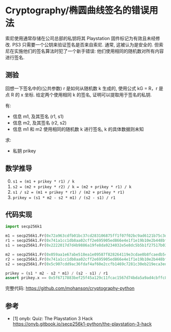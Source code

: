 # Cryptography/椭圆曲线签名的错误用法

索尼使用通常存储在公司总部的私钥将其 Playstation 固件标记为有效且未经修改. PS3 只需要一个公钥来验证签名是否来自索尼. 通常, 这被认为是安全的. 但索尼在实施他们的签名算法时犯了一个新手错误: 他们使用相同的随机数对所有内容进行签名.

## 测验

回想一下签名中的(公共参数) r 是如何从随机数 k 生成的, 使用公式 kG = R，r 是点 R 的 x 坐标. 给定两个使用相同 k 的签名, 证明可以提取用于签名的私钥.

有:

- 信息 m1, 及其签名 (r1, s1)
- 信息 m2, 及其签名 (r2, s2)
- 信息 m1 和 m2 使用相同的随机数 k 进行签名, k 的具体数据则未知

求:

- 私钥 prikey

## 数学推导

0. `s1 = (m1 + prikey * r1) / k`
0. `s2 = (m2 + prikey * r2) / k = (m2 + prikey * r1) / k`
0. `s1 / s2 = (m1 + prikey * r1) / (m2 + prikey * r1)`
0. `prikey = (s1 * m2 - s2 * m1) / (s2 - s1) / r1`

## 代码实现

```py
import secp256k1

m1 = secp256k1.Fr(0x72a963cdfb01bc37cd283106875ff1f07f02bc9ad6121b75c3d17629df128d4e)
r1 = secp256k1.Fr(0x741a1cc1db8aa02cff2e695905ed866e4e1f1e19b10e2b448bf01d4ef3cbd8ed)
s1 = secp256k1.Fr(0x2222017d7d4b9886a19fe8da9234032e5e8dc5b5b1f27517b03ac8e1dd573c78)

m2 = secp256k1.Fr(0x059aa1e67abe518ea1e09587f828264119e3cdae0b8fcaedb542d8c287c3d420)
r2 = secp256k1.Fr(0x741a1cc1db8aa02cff2e695905ed866e4e1f1e19b10e2b448bf01d4ef3cbd8ed)
s2 = secp256k1.Fr(0x5c907cdd9ac36fdaf4af60e2ccfb1469c7281c30eb219eca3eddf1f0ad804655)

prikey = (s1 * m2 - s2 * m1) / (s2 - s1) / r1
assert prikey.x == 0x5f6717883bef25f45a129c11fcac1567d74bda5a9ad4cbffc8203c0da2a1473c
```

完整代码: <https://github.com/mohanson/cryptography-python>

## 参考

- [1] onyb: Quiz: The Playstation 3 Hack <https://onyb.gitbook.io/secp256k1-python/the-playstation-3-hack>

